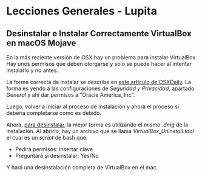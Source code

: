 # Lecciones Generales - Lupita

## Desinstalar e Instalar Correctamente VirtualBox en macOS Mojave

En la más reciente versión de OSX hay un problema para instalar VirtualBox. Hay unos permisos que deben otorgarse y solo se puede hacer al intentar instalarlo y no antes.

La forma correcta de instalar se describe en [este artículo de OSXDaily](http://osxdaily.com/2018/12/31/install-run-virtualbox-macos-install-kernel-fails/). La forma es yendo a las configuraciones de *Seguridad y Privacidad*, apartado *General* y ahí dar permisos a “Oracle America, Inc”.

Luego, volver a iniciar al proceso de instalación y ahora el proceso sí debería completarse como es debido.

Ahora, [para desinstalar](http://osxdaily.com/2019/01/25/uninstall-virtualbox-mac-completely/), la mejor forma es utilizando el mismo *.dmg* de la instalación. Al abrirlo, hay un archivo que se llama *VirtualBox_Uninstall.tool*  el cual es un *script* de bash que:


- Pedirá permisos: insertar clave
- Preguntará si desinstalar: Yes/No

Y hará una desinstalación completa de VirtualBox en el mac.

